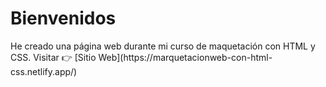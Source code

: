 <h1>Bienvenidos</h1>
He creado una página web durante mi curso de maquetación con HTML y CSS.
Visitar 👉 [Sitio Web](https://marquetacionweb-con-html-css.netlify.app/)
